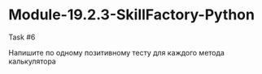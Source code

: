 # Module-19.2.3-SkillFactory-Python
Task #6

Напишите по одному позитивному тесту для каждого метода калькулятора
